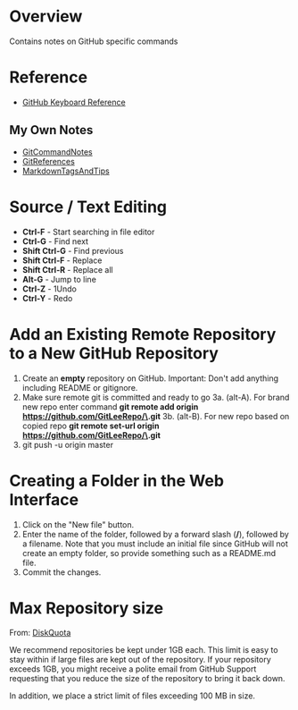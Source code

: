 # Overview

Contains notes on GitHub specific commands

# Reference

* [GitHub Keyboard Reference](https://help.github.com/articles/using-keyboard-shortcuts/)

## My Own Notes

* [GitCommandNotes](https://github.com/GitLeeRepo/GitInfo/blob/master/GitCommandNotes.md#overview)
* [GitReferences](https://github.com/GitLeeRepo/GitInfo/blob/master/GitReferences.md#overview)
* [MarkdownTagsAndTips](https://github.com/GitLeeRepo/GitInfo/blob/master/MarkdownTagsAndTips.md#overview)

# Source / Text Editing

* **Ctrl-F** - Start searching in file editor
* **Ctrl-G** - Find next
* **Shift Ctrl-G** - Find previous
* **Shift Ctrl-F** - Replace
* **Shift Ctrl-R** - Replace all
* **Alt-G**  - Jump to line
* **Ctrl-Z** - 1Undo
* **Ctrl-Y** - Redo

# Add an Existing Remote Repository to a New GitHub Repository

1. Create an **empty** repository on GitHub.  Important: Don't add anything including README or gitignore.
2. Make sure remote git is committed and ready to go
3a. (alt-A). For brand new repo enter command **git remote add origin https://github.com/GitLeeRepo/\<GitHubRepoName>.git**
3b. (alt-B). For new repo based on copied repo **git remote set-url origin https://github.com/GitLeeRepo/\<GitHubRepoName>.git**
4. git push -u origin master

# Creating a Folder in the Web Interface

1. Click on the "New file" button.
2. Enter the name of the folder, followed by a forward slash (**/**), followed by a filename.  Note that you must include an initial file since GitHub will not create an empty folder, so provide something such as a README.md file.
3. Commit the changes.

# Max Repository size

From: [DiskQuota](https://help.github.com/articles/what-is-my-disk-quota/)

We recommend repositories be kept under 1GB each. This limit is easy to stay within if large files are kept out of the repository. If your repository exceeds 1GB, you might receive a polite email from GitHub Support requesting that you reduce the size of the repository to bring it back down.

In addition, we place a strict limit of files exceeding 100 MB in size. 
